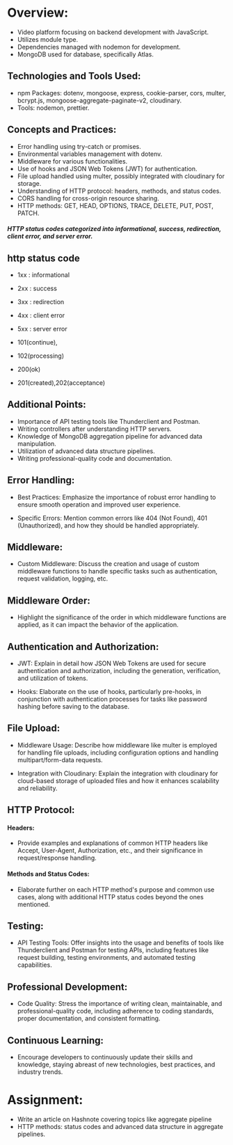 # Overview:


* Video platform focusing on backend development with JavaScript.
* Utilizes  module type.
* Dependencies managed with nodemon for development.
* MongoDB used for database, specifically Atlas.


## Technologies and Tools Used:
* npm Packages: dotenv, mongoose, express, cookie-parser, cors, multer, bcrypt.js, mongoose-aggregate-paginate-v2, cloudinary.
* Tools: nodemon, prettier.



## Concepts and Practices:
* Error handling using try-catch or promises.
* Environmental variables management with dotenv.
* Middleware for various functionalities.
* Use of hooks and JSON Web Tokens (JWT) for authentication.
* File upload handled using multer, possibly integrated with cloudinary for storage.
* Understanding of HTTP protocol: headers, methods, and status codes.
* CORS handling for cross-origin resource sharing.
* HTTP methods: GET, HEAD, OPTIONS, TRACE, DELETE, PUT, POST, PATCH.
#####  HTTP status codes categorized into informational, success, redirection, client error, and server error.

## http status code
* 1xx  : informational
* 2xx  :  success
* 3xx  : redirection
* 4xx  : client error
* 5xx  : server error

* 101(continue), 
* 102(processing)
* 200(ok)
* 201(created),202(acceptance)

## Additional Points:
* Importance of API testing tools like Thunderclient and Postman.
* Writing controllers after understanding HTTP servers.
* Knowledge of MongoDB aggregation pipeline for advanced data manipulation.
* Utilization of advanced data structure pipelines.
* Writing professional-quality code and documentation.






 ## Error Handling:
* Best Practices: Emphasize the importance of robust error handling to ensure smooth operation and improved user experience.

* Specific Errors: Mention common errors like 404 (Not Found), 401 (Unauthorized), and how they should be handled appropriately.

## Middleware:
* Custom Middleware: Discuss the creation and usage of custom middleware functions to handle specific tasks such as authentication, request validation, logging, etc.

## Middleware Order: 
* Highlight the significance of the order in which middleware functions are applied, as it can impact the behavior of the application.

## Authentication and Authorization:
* JWT: Explain in detail how JSON Web Tokens are used for secure authentication and authorization, including the generation, verification, and utilization of tokens.

* Hooks: Elaborate on the use of hooks, particularly pre-hooks, in conjunction with authentication processes for tasks like password hashing before saving to the database.

## File Upload:
* Middleware Usage: Describe how middleware like multer is employed for handling file uploads, including configuration options and handling multipart/form-data requests.

* Integration with Cloudinary: Explain the integration with cloudinary for cloud-based storage of uploaded files and how it enhances scalability and reliability.

## HTTP Protocol:
#### Headers: 
* Provide examples and explanations of common HTTP headers like Accept, User-Agent, Authorization, etc., and their significance in request/response handling.

#### Methods and Status Codes:
* Elaborate further on each HTTP method's purpose and common use cases, along with additional HTTP status codes beyond the ones mentioned.

## Testing:
* API Testing Tools: Offer insights into the usage and benefits of tools like Thunderclient and Postman for testing APIs, including features like request building, testing environments, and automated testing capabilities.

## Professional Development:
* Code Quality: Stress the importance of writing clean, maintainable, and professional-quality code, including adherence to coding standards, proper documentation, and consistent formatting.

## Continuous Learning:
* Encourage developers to continuously update their skills and knowledge, staying abreast of new technologies, best practices, and industry trends.








# Assignment:
* Write an article on Hashnote covering topics like aggregate pipeline
* HTTP methods:  status codes and advanced data structure in aggregate pipelines.

